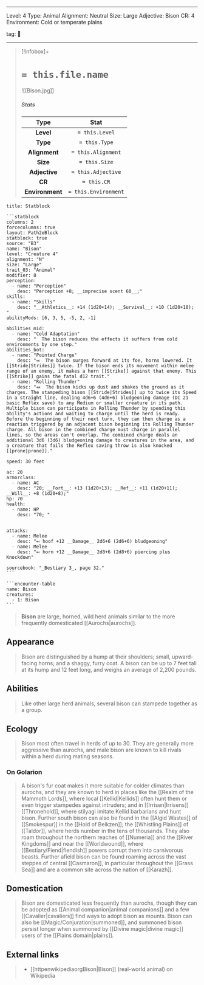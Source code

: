 
---


Level: 4
Type: Animal
Alignment: Neutral
Size: Large
Adjective: Bison
CR: 4
Environment: Cold or temperate plains


tag: 👹

---

> [!infobox]+
> #  `= this.file.name`
> ![[Bison.jpg]]
> ##### Stats
> Type | Stat |
> :---:|:---:|
> **Level** | `= this.Level` |
> **Type** | `= this.Type` |
> **Alignment** | `= this.Alignment` |
> **Size** | `= this.Size` |
> **Adjective** | `= this.Adjective` |
> **CR** | `= this.CR` |
> **Environment** | `= this.Environment` |




````ad-info
title: Statblock

```statblock
columns: 2
forcecolumns: true
layout: Path2eBlock
statblock: true
source: "B3"
name: "Bison"
level: "Creature 4"
alignment: "N"
size: "Large"
trait_03: "Animal"
modifier: 8
perception:
  - name: "Perception"
    desc: "Perception +8; __imprecise scent 60__;"
skills:
  - name: "Skills"
    desc: "__Athletics__: +14 (1d20+14); __Survival__: +10 (1d20+10); "
abilityMods: [6, 3, 5, -5, 2, -1]

abilities_mid:
  - name: "Cold Adaptation"
    desc: "  The bison reduces the effects it suffers from cold environments by one step."
abilities_bot:
  - name: "Pointed Charge"
    desc: "⬺  The bison surges forward at its foe, horns lowered. It [[Stride|Strides]] twice. If the bison ends its movement within melee range of an enemy, it makes a horn [[Strike]] against that enemy. This [[Strike]] gains the fatal d12 trait."
  - name: "Rolling Thunder"
    desc: "⬽  The bison kicks up dust and shakes the ground as it charges. The stampeding bison [[Stride|Strides]] up to twice its Speed in a straight line, dealing 4d6+6 (4d6+6) bludgeoning damage (DC 21 basic Reflex save) to any Medium or smaller creature in its path. Multiple bison can participate in Rolling Thunder by spending this ability's actions and waiting to charge until the herd is ready. Before the beginning of their next turn, they can then charge as a reaction triggered by an adjacent bison beginning its Rolling Thunder charge. All bison in the combined charge must charge in parallel lines, so the areas can't overlap. The combined charge deals an additional 3d6 (3d6) bludgeoning damage to creatures in the area, and a creature that fails the Reflex saving throw is also knocked [[prone|prone]]."

speed: 30 feet

ac: 20
armorclass:
  - name: AC
    desc: "20; __Fort__: +13 (1d20+13); __Ref__: +11 (1d20+11); __Will__: +8 (1d20+8);"
hp: 70
health:
  - name: HP
    desc: "70; "


attacks:
  - name: Melee
    desc: "⬻ hoof +12 __Damage__ 2d6+6 (2d6+6) bludgeoning"
  - name: Melee
    desc: "⬻ horn +12 __Damage__ 2d8+6 (2d8+6) piercing plus Knockdown"

sourcebook: "_Bestiary 3_, page 32."
```

```encounter-table
name: Bison
creatures:
  - 1: Bison
```

````



> **Bison** are large, horned, wild herd animals similar to the more frequently domesticated [[Aurochs|aurochs]].



## Appearance

> Bison are distinguished by a hump at their shoulders; small, upward-facing horns; and a shaggy, furry coat. A bison can be up to 7 feet tall at its hump and 12 feet long, and weighs an average of 2,200 pounds.


## Abilities

> Like other large herd animals, several bison can stampede together as a group.


## Ecology

> Bison most often travel in herds of up to 30. They are generally more aggressive than aurochs, and male bison are known to kill rivals within a herd during mating seasons.


### On Golarion

> A bison's fur coat makes it more suitable for colder climates than aurochs, and they are known to herd in places like the [[Realm of the Mammoth Lords]], where local [[Kellid|Kellids]] often hunt them or even trigger stampedes against intruders; and in [[Irrisen|Irrisens]] [[Thronehold]], where stilyagi imitate Kellid barbarians and hunt bison. Further south bison can also be found in the [[Algid Wastes]] of [[Smokespur]] in the [[Hold of Belkzen]]; the [[Whistling Plains]] of [[Taldor]], where herds number in the tens of thousands. They also roam throughout the northern reaches of [[Numeria]] and the [[River Kingdoms]] and near the [[Worldwound]], where [[Bestiary/Fiend|fiendish]] powers corrupt them into carnivorous beasts. Further afield bison can be found roaming across the vast steppes of central [[Casmaron]], in particular throughout the [[Grass Sea]] and are a common site across the nation of [[Karazh]].


## Domestication

> Bison are domesticated less frequently than aurochs, though they can be adopted as [[Animal companion|animal companions]] and a few [[Cavalier|cavaliers]] find ways to adopt bison as mounts. Bison can also be [[Magic/Conjuration|summoned]], and summoned bison persist longer when summoned by [[Divine magic|divine magic]] users of the [[Plains domain|plains]].




## External links

> - [[httpenwikipediaorgBison|Bison]] (real-world animal) on Wikipedia






